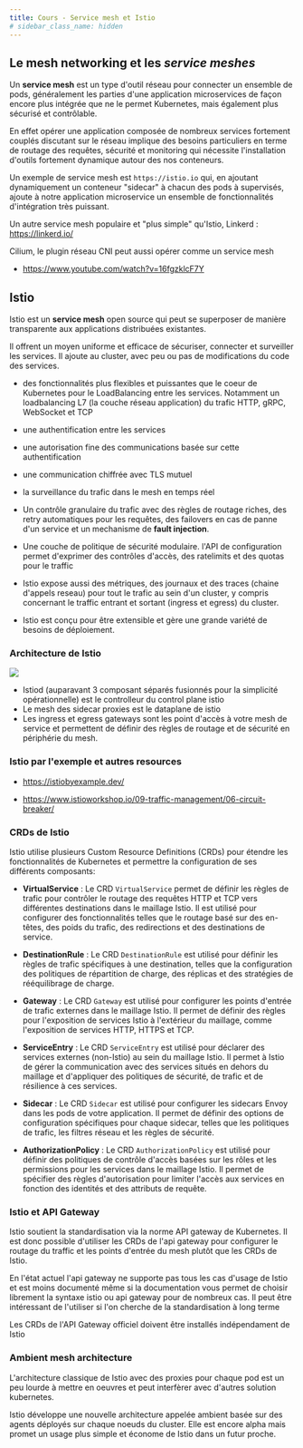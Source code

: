 ```yaml
---
title: Cours - Service mesh et Istio
# sidebar_class_name: hidden
---
```



## Le mesh networking et les *service meshes*

Un **service mesh** est un type d'outil réseau pour connecter un ensemble de pods, généralement les parties d'une application microservices de façon encore plus intégrée que ne le permet Kubernetes, mais également plus sécurisé et contrôlable.

En effet opérer une application composée de nombreux services fortement couplés discutant sur le réseau implique des besoins particuliers en terme de routage des requêtes, sécurité et monitoring qui nécessite l'installation d'outils fortement dynamique autour des nos conteneurs.

Un exemple de service mesh est `https://istio.io` qui, en ajoutant dynamiquement un conteneur "sidecar" à chacun des pods à supervisés, ajoute à notre application microservice un ensemble de fonctionnalités d'intégration très puissant.

Un autre service mesh populaire et "plus simple" qu'Istio, Linkerd : https://linkerd.io/

Cilium, le plugin réseau CNI peut aussi opérer comme un service mesh

- https://www.youtube.com/watch?v=16fgzklcF7Y

<!-- ## Problématiques d'un service mesh -->

## Istio

Istio est un **service mesh** open source qui peut se superposer de manière transparente aux applications distribuées existantes.

Il offrent un moyen uniforme et efficace de sécuriser, connecter et surveiller les services. Il ajoute au cluster, avec peu ou pas de modifications du code des services.

- des fonctionnalités plus flexibles et puissantes que le coeur de Kubernetes pour le LoadBalancing entre les services. Notamment un loadbalancing L7 (la couche réseau application) du trafic HTTP, gRPC, WebSocket et TCP

- une authentification entre les services

- une autorisation fine des communications basée sur cette authentification

- une communication chiffrée avec TLS mutuel

- la surveillance du trafic dans le mesh en temps réel

- Un contrôle granulaire du trafic avec des règles de routage riches, des retry automatiques pour les requêtes, des failovers en cas de panne d'un service et un mechanisme de **fault injection**.

- Une couche de politique de sécurité modulaire. l'API de configuration permet d'exprimer des contrôles d'accès, des ratelimits et des quotas pour le traffic

- Istio expose aussi des métriques, des journaux et des traces (chaine d'appels reseau) pour tout le trafic au sein d'un cluster, y compris concernant le traffic entrant et sortant (ingress et egress) du cluster.

- Istio est conçu pour être extensible et gère une grande variété de besoins de déploiement.

### Architecture de Istio

![](/img/kubernetes/istio_archi.png)

- Istiod (auparavant 3 composant séparés fusionnés pour la simplicité opérationnelle) est le controlleur du control plane istio
- Le mesh des sidecar proxies est le dataplane de istio
- Les ingress et egress gateways sont les point d'accès à votre mesh de service et permettent de définir des règles de routage et de sécurité en périphérie du mesh.

### Istio par l'exemple et autres resources

- https://istiobyexample.dev/

- https://www.istioworkshop.io/09-traffic-management/06-circuit-breaker/

### CRDs de Istio

Istio utilise plusieurs Custom Resource Definitions (CRDs) pour étendre les fonctionnalités de Kubernetes et permettre la configuration de ses différents composants:

- **VirtualService** : Le CRD `VirtualService` permet de définir les règles de trafic pour contrôler le routage des requêtes HTTP et TCP vers différentes destinations dans le maillage Istio. Il est utilisé pour configurer des fonctionnalités telles que le routage basé sur des en-têtes, des poids du trafic, des redirections et des destinations de service.

- **DestinationRule** : Le CRD `DestinationRule` est utilisé pour définir les règles de trafic spécifiques à une destination, telles que la configuration des politiques de répartition de charge, des réplicas et des stratégies de rééquilibrage de charge.

- **Gateway** : Le CRD `Gateway` est utilisé pour configurer les points d'entrée de trafic externes dans le maillage Istio. Il permet de définir des règles pour l'exposition de services Istio à l'extérieur du maillage, comme l'exposition de services HTTP, HTTPS et TCP.

- **ServiceEntry** : Le CRD `ServiceEntry` est utilisé pour déclarer des services externes (non-Istio) au sein du maillage Istio. Il permet à Istio de gérer la communication avec des services situés en dehors du maillage et d'appliquer des politiques de sécurité, de trafic et de résilience à ces services.

- **Sidecar** : Le CRD `Sidecar` est utilisé pour configurer les sidecars Envoy dans les pods de votre application. Il permet de définir des options de configuration spécifiques pour chaque sidecar, telles que les politiques de trafic, les filtres réseau et les règles de sécurité.

- **AuthorizationPolicy** : Le CRD `AuthorizationPolicy` est utilisé pour définir des politiques de contrôle d'accès basées sur les rôles et les permissions pour les services dans le maillage Istio. Il permet de spécifier des règles d'autorisation pour limiter l'accès aux services en fonction des identités et des attributs de requête.


### Istio et API Gateway

Istio soutient la standardisation via la norme API gateway de Kubernetes. Il est donc possible d'utiliser les CRDs de l'api gateway pour configurer le routage du traffic et les points d'entrée du mesh plutôt que les CRDs de Istio.

En l'état actuel l'api gateway ne supporte pas tous les cas d'usage de Istio et est moins documenté même si la documentation vous permet de choisir librement la syntaxe istio ou api gateway pour de nombreux cas. Il peut être intéressant de l'utiliser si l'on cherche de la standardisation à long terme

Les CRDs de l'API Gateway officiel doivent être installés indépendament de Istio

### Ambient mesh architecture

L'architecture classique de Istio avec des proxies pour chaque pod est un peu lourde à mettre en oeuvres et peut interfèrer avec d'autres solution kubernetes.

Istio développe une nouvelle architecture appelée ambient basée sur des agents déployés sur chaque noeuds du cluster. Elle est encore alpha mais promet un usage plus simple et économe de Istio dans un futur proche.


<!-- ## Essayer Istio

- Cloner l'application d'exemple bookinfo :

```sh
cd ~/Desktop
git clone https://github.com/istio/istio.git
cp -R istio/sample/bookinfo .
```

- Suivez le tutoriel officiel à l'adresse : https://istio.io/latest/docs/setup/getting-started/
 -->

<!-- 
## Principes et architecture


### Pour aller plus loin


## Déployer Istio

#### 1. Déployer les Custom Resource Definitions avec le chart Istio base:

```sh
helm repo add istio https://istio-release.storage.googleapis.com/charts

helm repo update

kubectl create namespace istio-system

helm install istio-base istio/base -n istio-system --set defaultRevision=default
```

C'est une bonne pratique générale de ne pas déployer les CRDs avec le chart principal de l'application/opérateur que l'on veut installer. En effet :

- Désinstaller une release d'un chart est une opération assez commune
- Désinstaller une release comprenant des CRDs va désinstaller ces CRDs
- Désinstaller les CRDs implique la suppression définitive des resources associées ce qui implique une perte de données potentiellement grave

On pourrait vouloir utiliser plusieurs releases du même chart sans toucher aux CRDs et la 

#### 2. Installer le control plane Istio via une application ArgoCD

```sh
helm install istiod istio/istiod -n istio-system --set "profile=demo" --wait
```

## Déployer l'application d'exemple bookinfo

- Cloner l'application: `git clone https://github.com/Uptime-Formation/istio_bookinfo_TPs.git`

- Créer un namespace pour l'application : `kubectl create namespace bookinfo`.

- Activer l'injection de sidecar (le mode normal de Istio) pour le namespace: `kubectl label namespace bookinfo istio-injection=enabled`

Le controller Istiod surveille les namespaces étiquetés de la sorte.

Déployons l'application avec ArgoCD
 -->

